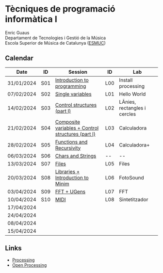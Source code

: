 # Tècniques de programació informàtica I
Enric Guaus  
Departament de Tecnologies i Gestió de la Música  
Escola Superior de Música de Catalunya ([ESMUC](https://www.esmuc.cat/))  

## Calendar

| Date | ID | Session | ID | Lab |
| --- | --- | --- | --- | --- |
| 31/01/2024 | S01 | [Introduction to programming](./session01) | L00 | Install processing
| 07/02/2024 | S02 | [Single variables](./session02) | L01 | Hello World
| 14/02/2024 | S03 | [Control structures (part I)](./session03) | L02 | LÃ­nies, rectangles i cercles
| 21/02/2024 | S04 | [Composite variables + Control structures (part I)](./session04) | L03 | Calculadora
| 28/02/2024 | S05 | [Functions and Recursivity](./session05) | L04 | Calculadora+
| 06/03/2024 | S06 | [Chars and Strings](./session06) | -- | --
| 13/03/2024 | S07 | [Files](./session07) | L05 | Files
| 20/03/2024 | S08 | [Libraries + Introduction to Minim](./session08) | L06 | FotoSound
| 03/04/2024 | S09 | [FFT + UGens](./session09) | L07 | FFT
| 10/04/2024 | S10 | [MIDI](./session10) | L08 | Sintetitzador
| 17/04/2024 |     | | |
| 24/04/2024 |     | | |
| 08/04/2024 |     | | |
| 15/04/2024 |     | | |


## Links

* [Processing](https://processing.org/)
* [Open Processing](https://openprocessing.org/)
